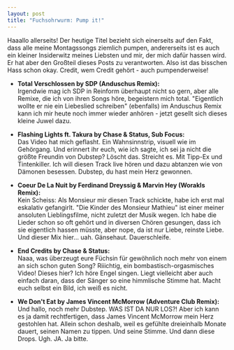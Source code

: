 ```yaml
---
layout: post
title: "Fuchsohrwurm: Pump it!"
---
```


Haaallo allerseits!
Der heutige Titel bezieht sich einerseits auf den Fakt, dass alle meine Montagssongs ziemlich pumpen, andererseits ist es auch ein kleiner Insiderwitz meines Liebsten und mir, der mich dafür hassen wird. Er hat aber den Großteil dieses Posts zu verantworten. Also ist das bisschen Hass schon okay. Credit, wem Credit gehört - auch pumpenderweise!  

* **Total Verschlossen by SDP (Anduschus Remix):**  
Irgendwie mag ich SDP in Reinform überhaupt nicht so gern, aber alle Remixe, die ich von ihren Songs höre, begeistern mich total. "Eigentlich wollte er nie ein Liebeslied schreiben" (ebenfalls) im Anduschus Remix kann ich mir heute noch immer wieder anhören - jetzt gesellt sich dieses kleine Juwel dazu.  

* **Flashing Lights ft. Takura by Chase & Status, Sub Focus:**   
Das Video hat mich geflasht. Ein Wahnsinnstrip, visuell wie im Gehörgang. Und erinnert ihr euch, wie ich sagte, ich sei ja nicht die größte Freundin von Dubstep? Löscht das. Streicht es. Mit Tipp-Ex und Tintenkiller. Ich will diesen Track live hören und dazu abtanzen wie von Dämonen besessen. Dubstep, du hast mein Herz gewonnen.   

* **Coeur De La Nuit by Ferdinand Dreyssig & Marvin Hey (Worakls Remix):**   
Kein Scheiss: Als Monsieur mir diesen Track schickte, habe ich erst mal eskalativ gefangirlt. "Die Kinder des Monsieur Mathieu" ist einer meiner ansoluten Lieblingsfilme, nicht zuletzt der Musik wegen. Ich habe die Lieder schon so oft gehört und in diversen Chören gesungen, dass ich sie eigentlich hassen müsste, aber nope, da ist nur Liebe, reinste Liebe. Und dieser Mix hier... uah. Gänsehaut. Dauerschleife.  
  
* **End Credits by Chase & Status:**  
Naaa, was überzeugt eure Füchsin für gewöhnlich noch mehr von einem an sich schon guten Song? Riiichtig, ein bombastisch-orgasmisches Video! Dieses hier? Ich höre Engel singen. Liegt vielleicht aber auch einfach daran, dass der Sänger so eine himmlische Stimme hat. Macht euch selbst ein Bild, ich weiß es nicht.

* **We Don't Eat by James Vincent McMorrow (Adventure Club Remix):**    
Und hallo, noch mehr Dubstep. WAS IST DA NUR LOS?! Aber ich kann es ja damit rechtfertigen, dass James Vincent McMorrow mein Herz gestohlen hat. Allein schon deshalb, weil es gefühlte dreieinhalb Monate dauert, seinen Namen zu tippen. Und seine Stimme. Und dann diese Drops. Ugh. JA. Ja bitte.



